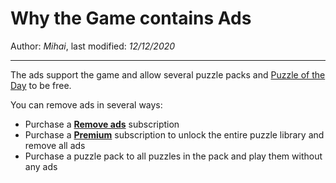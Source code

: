# Why the Game contains Ads

Author: *Mihai*, last modified: _12/12/2020_

---

The ads support the game and allow several puzzle packs and [Puzzle of the Day](https://frenzygames.net/custom/pod) to be free.

You can remove ads in several ways:

* Purchase a [**Remove ads**](https://frenzygames.net/custom/removeads) subscription
* Purchase a [__Premium__](https://frenzygames.net/custom/premium) subscription to unlock the entire puzzle library and remove all ads
* Purchase a puzzle pack to all puzzles in the pack and play them without any ads
